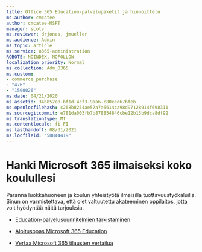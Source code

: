 ```yaml
---
title: Office 365 Education-palvelupaketit ja hinnoittelu
ms.author: cmcatee
author: cmcatee-MSFT
manager: scotv
ms.reviewer: drjones, jmueller
ms.audience: Admin
ms.topic: article
ms.service: o365-administration
ROBOTS: NOINDEX, NOFOLLOW
localization_priority: Normal
ms.collection: Adm_O365
ms.custom:
- commerce_purchase
- "476"
- "1500026"
ms.date: 04/21/2020
ms.assetid: 34b852e0-bf1d-4cf3-9aa6-c80eed67bfeb
ms.openlocfilehash: c268b8254ae57a7a6614ca98d97128914f698311
ms.sourcegitcommit: e781da003fb7b878854846cbe12b13b9dca8df92
ms.translationtype: MT
ms.contentlocale: fi-FI
ms.lasthandoff: 08/31/2021
ms.locfileid: "58844419"
---
```

# <a name="get-microsoft-365-free-for-your-entire-school"></a>Hanki Microsoft 365 ilmaiseksi koko koulullesi

Paranna luokkahuoneen ja koulun yhteistyötä ilmaisilla tuottavuustyökaluilla. Sinun on varmistettava, että olet valtuutettu akateeminen oppilaitos, jotta voit hyödyntää näitä tarjouksia.
  
- [Education-palvelusuunnitelmien tarkistaminen](https://products.office.com/academic/compare-office-365-education-plans)

- [Aloitusopas Microsoft 365 Education](https://support.office.com/article/get-started-with-office-365-education-ab02abe5-a1ee-458c-b749-5b44416ccf14?wt.mc_id=o365_portal_mmaven&ui=en-US&rs=en-US&ad=US)

- [Vertaa Microsoft 365 tilausten vertailua](https://products.office.com/business/compare-more-office-365-for-business-plans)